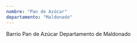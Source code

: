 ```yaml
---
nombre: "Pan de Azúcar"
departamento: "Maldonado"
---
```


Barrio Pan de Azúcar
Departamento de Maldonado
